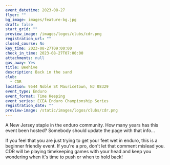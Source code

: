 ```yaml
---
event_datetime: 2023-08-27
flyer: ""
bg_image: images/feature-bg.jpg
draft: false
start_grid: ""
preview_image: /images/logos/clubs/cdr.png
registration_url: ""
closed_course: No
key_time: 2023-08-27T09:00:00
check_in_time: 2023-08-27T07:00:00
attachments: null
gas_away: Yes
title: Beehive
description: Back in the sand
club:
  - CDR
location: 9544 Noble St Mauricetown, NJ 08329
event_type: Enduro
event_format: Time Keeping
event_series: ECEA Enduro Championship Series
registration_date: ""
preview-image: /static/images/logos/clubs/cdr.png
---
```


A New Jersey staple in the enduro community. How many years has this event been hosted? Somebody should update the page with that info... 

If you feel that you are just trying to get your feet wet in enduro, this is a beginner friendly event. If you're a pro, don't let that comment mislead you. CDR will be playing timekeeping games with your head and keep you wondering when it's time to push or when to hold back!